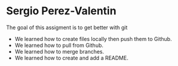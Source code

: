 # Sergio Perez-Valentin

The goal of this assigment is to get better with git

- We learned how to create files locally then push them to Github.
- We learned how to pull from Github.
- We learned how to merge branches.
- We learned how to create and add a README.
